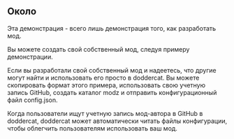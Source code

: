 ## Около

Эта демонстрация - всего лишь демонстрация того, как разработать мод.

Вы можете создать свой собственный мод, следуя примеру демонстрации.

Если вы разработали свой собственный мод и надеетесь, что другие могут найти и использовать его просто в doddercat. Вы можете скопировать формат этого примера, использовать свою учетную запись GitHub, создать каталог modz и отправить конфигурационный файл config.json.

Когда пользователи ищут учетную запись мод-автора в GitHub в doddercat, doddercat может автоматически читать файлы конфигурации, чтобы облегчить пользователям использовать ваш мод.
